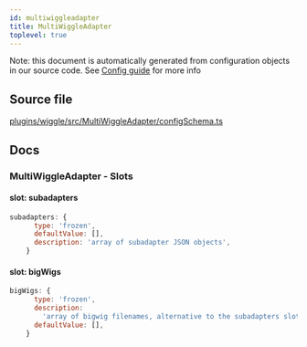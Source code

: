 ```yaml
---
id: multiwiggleadapter
title: MultiWiggleAdapter
toplevel: true
---
```

Note: this document is automatically generated from configuration objects in
our source code. See [Config guide](/docs/config_guide) for more info

## Source file

[plugins/wiggle/src/MultiWiggleAdapter/configSchema.ts](https://github.com/GMOD/jbrowse-components/blob/main/plugins/wiggle/src/MultiWiggleAdapter/configSchema.ts)

## Docs







### MultiWiggleAdapter - Slots
#### slot: subadapters



```js
subadapters: {
      type: 'frozen',
      defaultValue: [],
      description: 'array of subadapter JSON objects',
    }
```

#### slot: bigWigs



```js
bigWigs: {
      type: 'frozen',
      description:
        'array of bigwig filenames, alternative to the subadapters slot',
      defaultValue: [],
    }
```




